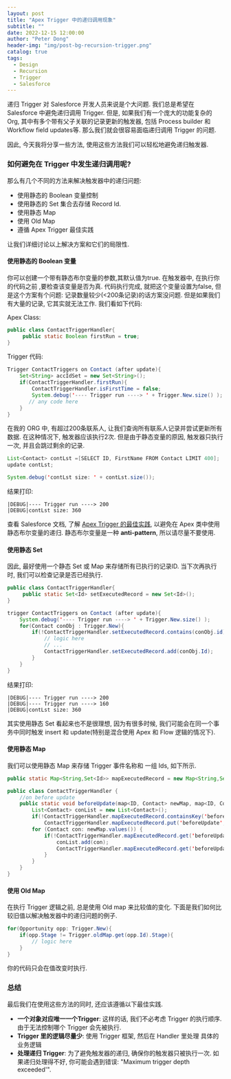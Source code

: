 ```yaml
---
layout: post
title: "Apex Trigger 中的递归调用现象"
subtitle: ""
date: 2022-12-15 12:00:00
author: "Peter Dong"
header-img: "img/post-bg-recursion-trigger.png"
catalog: true
tags:
  - Design
  - Recursion
  - Trigger
  - Salesforce
---
```


递归 Trigger 对 Salesforce 开发人员来说是个大问题. 我们总是希望在 Salesforce 中避免递归调用 Trigger. 但是, 如果我们有一个庞大的功能复杂的Org, 其中有多个带有父子关联的记录更新的触发器, 包括 Process builder 和 Workflow field updates等. 那么我们就会很容易面临递归调用 Trigger 的问题.

因此, 今天我将分享一些方法, 使用这些方法我们可以轻松地避免递归触发器. 

### 如何避免在 Trigger 中发生递归调用呢?

那么有几个不同的方法来解决触发器中的递归问题:

- 使用静态的 Boolean 变量控制
- 使用静态的 Set 集合去存储 Record Id.
- 使用静态 Map
- 使用 Old Map
- 遵循 Apex Trigger 最佳实践
  
让我们详细讨论以上解决方案和它们的局限性.

#### 使用静态的 Boolean 变量

你可以创建一个带有静态布尔变量的参数,其默认值为true. 在触发器中, 在执行你的代码之前 ,要检查该变量是否为真. 代码执行完成, 就把这个变量设置为false,
但是这个方案有个问题: 记录数量较少(<200条记录)的话方案没问题. 但是如果我们有大量的记录, 它其实就无法工作. 我们看如下代码:

Apex Class:

```java
public class ContactTriggerHandler{
     public static Boolean firstRun = true;
}
```

Trigger 代码:

```java
Trigger ContactTriggers on Contact (after update){
    Set<String> accIdSet = new Set<String>(); 
    if(ContactTriggerHandler.firstRun){
        ContactTriggerHandler.isFirstTime = false;
        System.debug('---- Trigger run ----> ' + Trigger.New.size() );
       // any code here
    }
}
```

在我的 ORG 中, 有超过200条联系人, 让我们查询所有联系人记录并尝试更新所有数据. 在这种情况下, 触发器应该执行2次. 但是由于静态变量的原因, 触发器只执行一次, 并且会跳过剩余的记录.

```java
List<Contact> contLst =[SELECT ID, FirstName FROM Contact LIMIT 400];
update contLst;

System.debug('contLst size: ' + contLst.size());
```

结果打印:
```log
|DEBUG|---- Trigger run ----> 200
|DEBUG|contLst size: 360
```

查看 Salesforce 文档, 了解 [Apex Trigger 的最佳实践](https://help.salesforce.com/s/articleView?id=000386331&type=1), 以避免在 Apex 类中使用静态布尔变量的递归. 静态布尔变量是一种 **anti-pattern**, 所以请尽量不要使用.

#### 使用静态 Set

因此, 最好使用一个静态 Set 或 Map 来存储所有已执行的记录ID. 当下次再执行时, 我们可以检查记录是否已经执行.

```java
public class ContactTriggerHandler{
     public static Set<Id> setExecutedRecord = new Set<Id>();
}
```

```java
trigger ContactTriggers on Contact (after update){
    System.debug('---- Trigger run ----> ' + Trigger.New.size() );
    for(Contact conObj : Trigger.New){
        if(!ContactTriggerHandler.setExecutedRecord.contains(conObj.id)){  
            // logic here
            // ...           
            ContactTriggerHandler.setExecutedRecord.add(conObj.Id);
        }    
    }
}
```

结果打印:
```log
|DEBUG|---- Trigger run ----> 200
|DEBUG|---- Trigger run ----> 160
|DEBUG|contLst size: 360
```

其实使用静态 Set 看起来也不是很理想, 因为有很多时候, 我们可能会在同一个事务中同时触发 insert 和 update(特别是混合使用 Apex 和 Flow 逻辑的情况下).

#### 使用静态 Map

我们可以使用静态 Map 来存储 Trigger 事件名称和 一组 Ids, 如下所示.

```java
public static Map<String,Set<Id>> mapExecutedRecord = new Map<String,Set<Id>>;
```

```java
public class ContactTriggerHandler {
    //on before update
    public static void beforeUpdate(map<ID, Contact> newMap, map<ID, Contact> oldMap) {
        List<Contact> conList = new List<Contact>();
        if(!ContactTriggerHandler.mapExecutedRecord.containsKey('beforeUpdate'))
            ContactTriggerHandler.mapExecutedRecord.put('beforeUpdate', new Set<ID>());
        for (Contact con: newMap.values()) {
            if(!ContactTriggerHandler.mapExecutedRecord.get('beforeUpdate').contains(con.Id)){
                conList.add(con);
                ContactTriggerHandler.mapExecutedRecord.get('beforeUpdate').add(con.Id);
            }
        }
    }
}
```

#### 使用 Old Map

在执行 Trigger 逻辑之前, 总是使用 Old map 来比较值的变化. 下面是我们如何比较旧值以解决触发器中的递归问题的例子.

```java
for(Opportunity opp: Trigger.New){
	if(opp.Stage != Trigger.oldMap.get(opp.Id).Stage){
		// logic here
	}
}
```
你的代码只会在值改变时执行.

### 总结

最后我们在使用这些方法的同时, 还应该遵循以下最佳实践.

- **一个对象对应唯一一个Trigger**: 这样的话, 我们不必考虑 Trigger 的执行顺序. 由于无法控制哪个 Trigger 会先被执行.
- **Trigger 里的逻辑尽量少**: 使用 Trigger 框架, 然后在 Handler 里处理 具体的业务逻辑
- **处理递归 Trigger**: 为了避免触发器的递归, 确保你的触发器只被执行一次. 如果递归处理得不好, 你可能会遇到错误: "Maximum trigger depth exceeded'".



